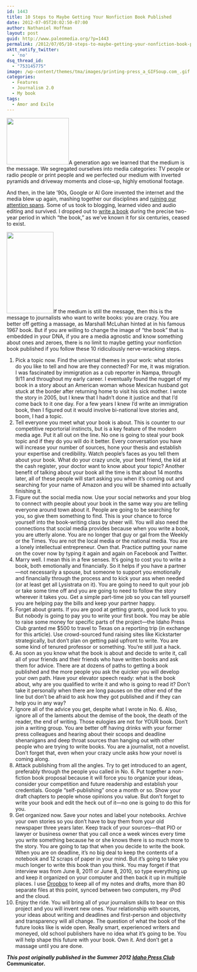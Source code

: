 ```yaml
---
id: 1443
title: 10 Steps to Maybe Getting Your Nonfiction Book Published
date: 2012-07-05T20:02:50-07:00
author: Nathaniel Hoffman
layout: post
guid: http://www.paleomedia.org/?p=1443
permalink: /2012/07/05/10-steps-to-maybe-getting-your-nonfiction-book-published/
aktt_notify_twitter:
  - 'no'
dsq_thread_id:
  - "753145775"
image: /wp-content/themes/tma/images/printing-press_a_GIFSoup.com_.gif
categories:
  - Features
  - Journalism 2.0
  - My book
tags:
  - Amor and Exile
---
```

[<img loading="lazy" src="http://www.paleomedia.org/wp-content/themes/tma/images/printing-press_a_GIFSoup.com_.gif" alt="" title="printing-press_a_GIFSoup.com" width="170" height="127" class="alignleft size-full wp-image-1447" />](http://www.gifsoup.com/view/3212366/printing-press.html)A generation ago we learned that the medium is the message. We segregated ourselves into media categories: TV people or radio people or print people and we perfected our medium with inverted pyramids and driveway moments and close-up, highly emotional footage.

And then, in the late ’90s, Google or Al Gore invented the internet and the media blew up again, mashing together our disciplines and [ruining our attention spans](http://www.theatlantic.com/magazine/archive/2008/07/is-google-making-us-stupid/6868/). Some of us took to blogging, learned video and audio editing and survived. I dropped out to [write a book](http://amorandexile.com) during the precise two-year period in which “the book,” as we’ve known it for six centuries, ceased to exist.

[<img loading="lazy" alt="" src="http://bks7.books.google.com/books?id=_1kNAQAAMAAJ&#038;printsec=frontcover&#038;img=1&#038;zoom=1&#038;imgtk=AFLRE72C2PyucZ-lwsVVe48TOiwncW-Bz2HyktE2aPJWynid_Ue48MF-vKCPoZOxTXk4cI8NcpyQf-3YS_w3hfLX_Wo3bMz_aFlO6LivpPgyEWBwZa8MCB-OfLIlB66zH8GXekW6MXl6" title="The Medium is the Massage" class="alignright" width="128" height="222" />](http://books.google.com/books/about/The_Medium_Is_the_Massage.html?id=_1kNAQAAMAAJ)If the medium is still the message, then this is the message to journalists who want to write books: you are crazy. You are better off getting a massage, as Marshall McLuhan hinted at in his famous 1967 book. But if you are willing to change the image of “the book” that is embedded in your DNA, if you are a media agnostic and know something about ones and zeroes, there is no limit to maybe getting your nonfiction book published if you follow these 10 ridiculously nerve-wracking steps. 

  1. Pick a topic now. Find the universal themes in your work: what stories do you like to tell and how are they connected? For me, it was migration. I was fascinated by immigration as a cub reporter in Nampa, through 9/11 and throughout my early career. I eventually found the nugget of my book in a story about an American woman whose Mexican husband got stuck at the border after returning home to visit his sick mother. I wrote the story in 2005, but I knew that I hadn’t done it justice and that I’d come back to it one day. For a few years I knew I’d write an immigration book, then I figured out it would involve bi-national love stories and, boom, I had a topic.
  2. Tell everyone you meet what your book is about. This is counter to our competitive reportorial instincts, but is a key feature of the modern media age. Put it all out on the line. No one is going to steal your book topic and if they do you will do it better. Every conversation you have will increase your number of sources, hone your thesis and establish your expertise and credibility. Watch people’s faces as you tell them about your book. What do your crazy uncle, your best friend, the kid at the cash register, your doctor want to know about your topic? Another benefit of talking about your book all the time is that about 14 months later, all of these people will start asking you when it’s coming out and searching for your name of Amazon and you will be shamed into actually finishing it.
  3. Figure out the social media now. Use your social networks and your blog to connect with people about your book in the same way you are telling everyone around town about it. People are going to be searching for you, so give them something to find. This is your chance to force yourself into the book-writing class by sheer will. You will also need the connections that social media provides because when you write a book, you are utterly alone. You are no longer that guy or gal from the Weekly or the Times. You are not the local media or the national media. You are a lonely intellectual entrepreneur. Own that. Practice putting your name on the cover now by typing it again and again on Facebook and Twitter.
  4. Marry well. I mean this in a few senses. It’s going to cost you to write a book, both emotionally and financially. So it helps if you have a partner—not necessarily a spouse, but someone to support you emotionally and financially through the process and to kick your ass when needed (or at least get all Lysistrata on it). You are going to need to quit your job or take some time off and you are going to need to follow the story wherever it takes you. Get a simple part-time job so you can tell yourself you are helping pay the bills and keep your partner happy.
  5. Forget about grants. If you are good at getting grants, good luck to you. But nobody is going to pay you to write your first book. You may be able to raise some money for specific parts of the project—the Idaho Press Club granted me $500 to travel to Texas on a reporting trip (in exchange for this article). Use crowd-sourced fund raising sites like Kickstarter strategically, but don’t plan on getting paid upfront to write. You are some kind of tenured professor or something. You’re still just a hack.
  6. As soon as you know what the book is about and decide to write it, call all of your friends and their friends who have written books and ask them for advice. There are at dozens of paths to getting a book published and the more people you ask the quicker you will develop your own path. Have your elevator speech ready: what is the book about, why are you qualified to write it and who is going to read it? Don’t take it personally when there are long pauses on the other end of the line but don’t be afraid to ask how they got published and if they can help you in any way? 
  7. Ignore all of the advice you get, despite what I wrote in No. 6. Also, ignore all of the laments about the demise of the book, the death of the reader, the end of writing. Those eulogies are not for YOUR book. Don’t join a writing group. You are better off having drinks with your former press colleagues and hearing about their scoops and deadline shenanigans and deep throat sources than hanging out with other people who are trying to write books. You are a journalist, not a novelist. Don’t forget that, even when your crazy uncle asks how your novel is coming along.
  8. Attack publishing from all the angles. Try to get introduced to an agent, preferably through the people you called in No. 6. Put together a non-fiction book proposal because it will force you to organize your ideas, consider your competition and future readership and establish your credentials. Google “self-publishing” once a month or so. Show your draft chapters to people whose opinions you value. But don’t forget to write your book and edit the heck out of it—no one is going to do this for you.
  9. Get organized now. Save your notes and label your notebooks. Archive your own stories so you don’t have to buy them from your old newspaper three years later. Keep track of your sources—that PIO or lawyer or business owner that you call once a week winces every time you write something because he or she knows there is so much more to the story. You are going to tap that when you decide to write the book. When you are on deadline, it’s no big deal to keep the contents of a notebook and 12 scraps of paper in your mind. But it’s going to take you much longer to write this book than you think. You may forget if that interview was from June 8, 2011 or June 8, 2010, so type everything up and keep it organized on your computer and then back it up in multiple places. I use [Dropbox](http://db.tt/QRBmoZB) to keep all of my notes and drafts, more than 80 separate files at this point, synced between two computers, my iPod and the cloud.
 10. Enjoy the ride. You will bring all of your journalism skills to bear on this project and you will invent new ones. Your relationship with sources, your ideas about writing and deadlines and first-person and objectivity and transparency will all change. The question of what the book of the future looks like is wide open. Really smart, experienced writers and moneyed, old school publishers have no idea what it’s going to be. You will help shape this future with your book. Own it. And don’t get a massage until you are done.

**_This post originally published in the Summer 2012 [Idaho Press Club](http://www.idahopressclub.org/10-steps-to-maybe-getting-your-nonfiction-book-published/)_ Communicator.**